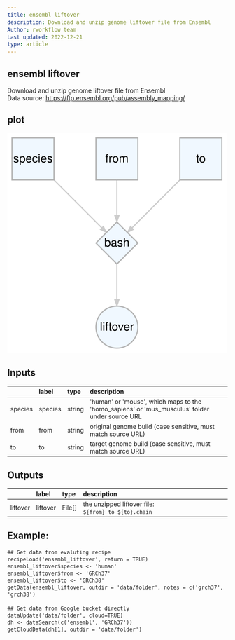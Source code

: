 ```yaml
---
title: ensembl liftover
description: Download and unzip genome liftover file from Ensembl
Author: rworkflow team
Last updated: 2022-12-21
type: article
---
```

## ensembl liftover
Download and unzip genome liftover file from Ensembl<br>Data source: <https://ftp.ensembl.org/pub/assembly_mapping/>
## plot
![## ensembl liftover](/plots/ensembl_liftover.svg)
## Inputs
|        |label   |type   |description                                                                                    |
|:-------|:-------|:------|:----------------------------------------------------------------------------------------------|
|species |species |string |'human' or 'mouse', which maps to the 'homo_sapiens' or 'mus_musculus' folder under source URL |
|from    |from    |string |original genome build (case sensitive, must match source URL)                                  |
|to      |to      |string |target genome build (case sensitive, must match source URL)                                    |
## Outputs
|         |label    |type   |description                                          |
|:--------|:--------|:------|:----------------------------------------------------|
|liftover |liftover |File[] |the unzipped liftover file: `${from}_to_${to}.chain` |
## Example:
```
## Get data from evaluting recipe
recipeLoad('ensembl_liftover', return = TRUE)
ensembl_liftover$species <- 'human'
ensembl_liftover$from <- 'GRCh37'
ensembl_liftover$to <- 'GRCh38'
getData(ensembl_liftover, outdir = 'data/folder', notes = c('grch37', 'grch38')

## Get data from Google bucket directly
dataUpdate('data/folder', cloud=TRUE)
dh <- dataSearch(c('ensembl', 'GRCh37'))
getCloudData(dh[1], outdir = 'data/folder')
```

